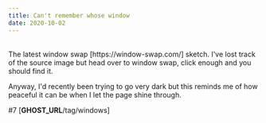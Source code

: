 ```yaml
---
title: Can't remember whose window
date: 2020-10-02
---
```


<br>
The latest window swap [https://window-swap.com/] sketch. I've lost track of the
source image but head over to window swap, click enough and you should find it. 

Anyway, I'd recently been trying to go very dark but this reminds me of how
peaceful it can be when I let the page shine through.

#7 [__GHOST_URL__/tag/windows]